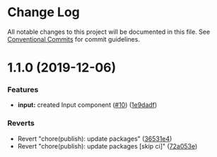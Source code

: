 # Change Log

All notable changes to this project will be documented in this file.
See [Conventional Commits](https://conventionalcommits.org) for commit guidelines.

# 1.1.0 (2019-12-06)


### Features

* **input:** created Input component ([#10](https://github.com/telus/pm-kit/issues/10)) ([1e9dadf](https://github.com/telus/pm-kit/commit/1e9dadf32524c5c76b06dbab675289702c143cb2))


### Reverts

* Revert "chore(publish): update packages" ([36531e4](https://github.com/telus/pm-kit/commit/36531e4795a1903a161c32fafd748c84973fe9a7))
* Revert "chore(publish): update packages [skip ci]" ([72a053e](https://github.com/telus/pm-kit/commit/72a053ed074c0136977c8d2d3cef596728e1ebed))
